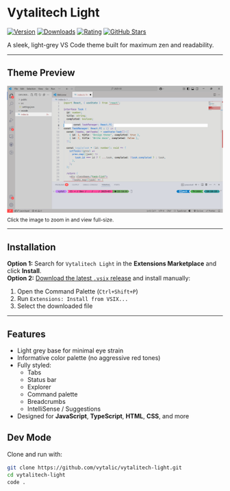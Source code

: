 # Vytalitech Light

[![Version](https://img.shields.io/visual-studio-marketplace/v/vytalitech.vytalitech-light)](https://marketplace.visualstudio.com/items?itemName=vytalitech.vytalitech-light)
[![Downloads](https://img.shields.io/visual-studio-marketplace/d/vytalitech.vytalitech-light)](https://marketplace.visualstudio.com/items?itemName=vytalitech.vytalitech-light)
[![Rating](https://img.shields.io/visual-studio-marketplace/r/vytalitech.vytalitech-light)](https://marketplace.visualstudio.com/items?itemName=vytalitech.vytalitech-light)
[![GitHub Stars](https://img.shields.io/github/stars/vytalic/vytalitech-light?style=social)](https://github.com/vytalitech/vytalitech-light)

A sleek, light-grey VS Code theme built for maximum zen and readability.

---

## Theme Preview

[![Vytalitech Light Preview](images/screenshot.png)](images/screenshot.png)  
<sub>Click the image to zoom in and view full-size.</sub>

---

## Installation

**Option 1:** Search for `Vytalitech Light` in the **Extensions Marketplace** and click **Install**.  
**Option 2:** [Download the latest `.vsix` release](https://marketplace.visualstudio.com/items?itemName=vytalitech.vytalitech) and install manually:

1. Open the Command Palette (`Ctrl+Shift+P`)
2. Run `Extensions: Install from VSIX...`
3. Select the downloaded file

---

## Features

- Light grey base for minimal eye strain
- Informative color palette (no aggressive red tones)
- Fully styled:
  - Tabs
  - Status bar
  - Explorer
  - Command palette
  - Breadcrumbs
  - IntelliSense / Suggestions
- Designed for **JavaScript**, **TypeScript**, **HTML**, **CSS**, and more

## Dev Mode

Clone and run with:

```bash
git clone https://github.com/vytalic/vytalitech-light.git
cd vytalitech-light
code .
```
